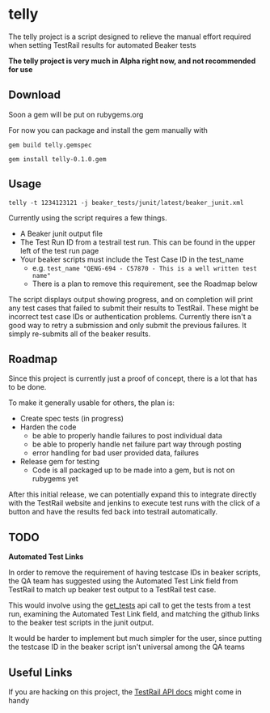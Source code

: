 telly
===============

The telly project is a script designed to relieve the manual effort required when setting TestRail results for automated Beaker tests

**The telly project is very much in Alpha right now, and not recommended for use**

Download
--

Soon a gem will be put on rubygems.org

For now you can package and install the gem manually with 

`gem build telly.gemspec`

`gem install telly-0.1.0.gem`


Usage
--
`telly -t 1234123121 -j beaker_tests/junit/latest/beaker_junit.xml`

Currently using the script requires a few things.

* A Beaker junit output file
* The Test Run ID from a testrail test run. This can be found in the upper left of the test run page
* Your beaker scripts must include the Test Case ID in the test_name
    * e.g. `test_name "QENG-694 - C57870 - This is a well written test name"`
    * There is a plan to remove this requirement, see the Roadmap below

The script displays output showing progress, and on completion will print any test cases that failed to submit their results to TestRail. These might be incorrect test case IDs or authentication problems. Currently there isn't a good way to retry a submission and only submit the previous failures. It simply re-submits all of the beaker results. 

Roadmap
--

Since this project is currently just a proof of concept, there is a lot that has to be done.

To make it generally usable for others, the plan is:

* Create spec tests (in progress)
* Harden the code
    * be able to properly handle failures to post individual data
    * be able to properly handle net failure part way through posting
    * error handling for bad user provided data, failures
* Release gem for testing
    * Code is all packaged up to be made into a gem, but is not on rubygems yet

After this initial release, we can potentially expand this to integrate directly with the TestRail website and jenkins to execute test runs with the click of a button and have the results fed back into testrail automatically.

TODO
--
**Automated Test Links**

In order to remove the requirement of having testcase IDs in beaker scripts, the QA team has suggested using the Automated Test Link field from TestRail to match up beaker test output to a TestRail test case.

This would involve using the [get_tests](http://docs.gurock.com/testrail-api2/reference-tests#get_tests) api call to get the tests from a test run, examining the Automated Test Link field, and matching the github links to the beaker test scripts in the junit output.

It would be harder to implement but much simpler for the user, since putting the testcase ID in the beaker script isn't universal among the QA teams

Useful Links
--
If you are hacking on this project, the [TestRail API docs](http://docs.gurock.com/testrail-api2/start) might come in handy
